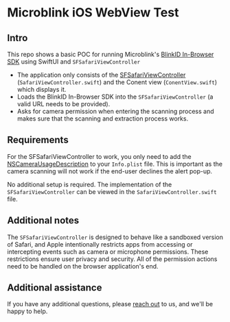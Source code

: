 # Microblink iOS WebView Test

## Intro
This repo shows a basic POC for running Microblink's [BlinkID In-Browser SDK](https://github.com/BlinkID/blinkid-in-browser) using SwiftUI and `SFSafariViewController` 

- The application only consists of the [SFSafariViewController](https://developer.apple.com/documentation/safariservices/sfsafariviewcontroller) (`SafariViewController.swift`) and the Conent view (`ConentView.swift`) which displays it.
- Loads the BlinkID In-Browser SDK into the `SFSafariViewController` (a valid URL needs to be provided).
- Asks for camera permission when entering the scanning process and makes sure that the scanning and extraction process works.

## Requirements
For the SFSafariViewController to work, you only need to add the [NSCameraUsageDescription](https://developer.apple.com/documentation/bundleresources/information-property-list/nscamerausagedescription) to your `Info.plist` file. This is important as the camera scanning will not work if the end-user declines the alert pop-up.

No additional setup is required. The implementation of the `SFSafariViewController` can be viewed in the `SafariViewController.swift` file.

## Additional notes
 The `SFSafariViewController` is designed to behave like a sandboxed version of Safari, and Apple intentionally restricts apps from accessing or intercepting events such as camera or microphone permissions. These restrictions ensure user privacy and security. All of the permission actions need to be handled on the browser application's end.

## Additional assistance
If you have any additional questions, please [reach out](https://microblink.com/contact-us/) to us, and we'll be happy to help.
